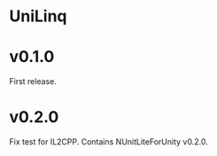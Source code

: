 # UniLinq

# v0.1.0
First release.

# v0.2.0
Fix test for IL2CPP.
Contains NUnitLiteForUnity v0.2.0.